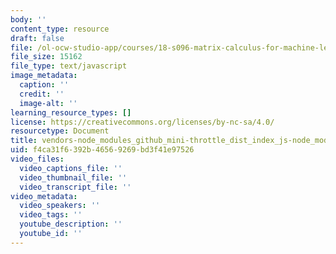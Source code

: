 ```yaml
---
body: ''
content_type: resource
draft: false
file: /ol-ocw-studio-app/courses/18-s096-matrix-calculus-for-machine-learning-and-beyond-january-iap-2022/vendors-node_modules_github_mini-throttle_dist_index_js-node_modules_primer_behaviors_dist_es-899b47-60b74f01ac2c.js
file_size: 15162
file_type: text/javascript
image_metadata:
  caption: ''
  credit: ''
  image-alt: ''
learning_resource_types: []
license: https://creativecommons.org/licenses/by-nc-sa/4.0/
resourcetype: Document
title: vendors-node_modules_github_mini-throttle_dist_index_js-node_modules_primer_behaviors_dist_es-899b47-60b74f01ac2c.js
uid: f4ca31f6-392b-4656-9269-bd3f41e97526
video_files:
  video_captions_file: ''
  video_thumbnail_file: ''
  video_transcript_file: ''
video_metadata:
  video_speakers: ''
  video_tags: ''
  youtube_description: ''
  youtube_id: ''
---
```

